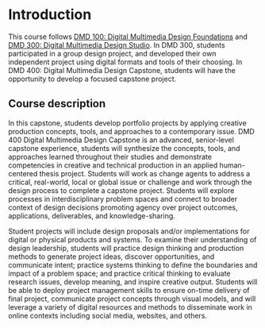 # Introduction

This course follows [DMD 100: Digital Multimedia Design Foundations](https://dmd-program.github.io/dmd-100-master/) and [DMD 300: Digital Multimedia Design Studio](https://dmd-program.github.io/dmd-300-master/introduction.html#). In DMD 300, students participated in a group design project, and developed their own independent project using digital formats and tools of their choosing. In DMD 400: Digital Multimedia Design Capstone, students will have the opportunity to develop a focused capstone project.

## Course description

In this capstone, students develop portfolio projects by applying creative production concepts, tools, and approaches to a contemporary issue. DMD 400 Digital Multimedia Design Capstone is an advanced, senior-level capstone experience, students will synthesize the concepts, tools, and approaches learned throughout their studies and demonstrate competencies in creative and technical production in an applied human-centered thesis project. Students will work as change agents to address a critical, real-world, local or global issue or challenge and work through the design process to complete a capstone project. Students will explore processes in interdisciplinary problem spaces and connect to broader context of design decisions promoting agency over project outcomes, applications, deliverables, and knowledge-sharing.

Student projects will include design proposals and/or implementations for digital or physical products and systems. To examine their understanding of design leadership, students will practice design thinking and production methods to generate project ideas, discover opportunities, and communicate intent; practice systems thinking to define the boundaries and impact of a problem space; and practice critical thinking to evaluate research issues, develop meaning, and inspire creative output. Students will be able to deploy project management skills to ensure on-time delivery of final project, communicate project concepts through visual models, and will leverage a variety of digital resources and methods to disseminate work in online contexts including social media, websites, and others.




